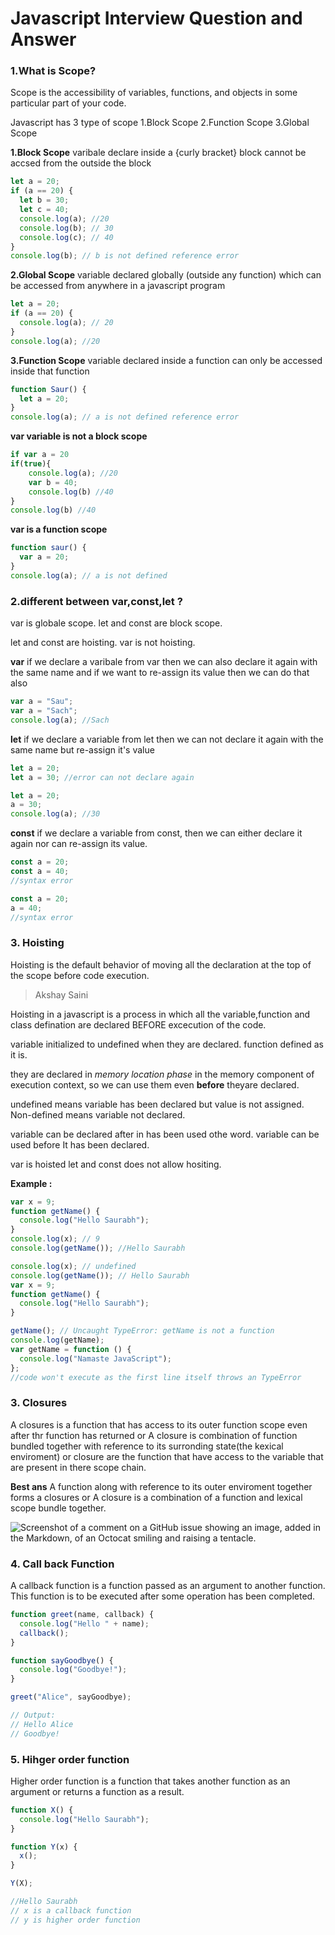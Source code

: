 # Javascript Interview Question and Answer

### 1.What is Scope?

Scope is the accessibility of variables, functions, and objects in some particular part of your code.

Javascript has 3 type of scope
1.Block Scope
2.Function Scope
3.Global Scope

**1.Block Scope**
varibale declare inside a {curly bracket} block cannot be accsed from the outside the block

```js
let a = 20;
if (a == 20) {
  let b = 30;
  let c = 40;
  console.log(a); //20
  console.log(b); // 30
  console.log(c); // 40
}
console.log(b); // b is not defined reference error
```

**2.Global Scope**
variable declared globally (outside any function) which can be accessed from anywhere in a javascript program

```js
let a = 20;
if (a == 20) {
  console.log(a); // 20
}
console.log(a); //20
```

**3.Function Scope**
variable declared inside a function can only be accessed inside that function

```js
function Saur() {
  let a = 20;
}
console.log(a); // a is not defined reference error
```

**var variable is not a block scope**

```js
if var a = 20
if(true){
    console.log(a); //20
    var b = 40;
    console.log(b) //40
}
console.log(b) //40

```

**var is a function scope**

```js
function saur() {
  var a = 20;
}
console.log(a); // a is not defined
```

### 2.different between var,const,let ?

var is globale scope.
let and const are block scope.

let and const are hoisting.
var is not hoisting.

**var**
if we declare a varibale from var then we can also declare it again with the same name and if we want to re-assign its value then we can do that also

```js
var a = "Sau";
var a = "Sach";
console.log(a); //Sach
```

**let**
if we declare a variable from let then we can not declare it again with the same name but re-assign it's value

```js
let a = 20;
let a = 30; //error can not declare again

let a = 20;
a = 30;
console.log(a); //30
```

**const**
if we declare a variable from const, then we can either declare it again nor can re-assign its value.

```js
const a = 20;
const a = 40;
//syntax error

const a = 20;
a = 40;
//syntax error
```

### 3. Hoisting

Hoisting is the default behavior of moving all the declaration at the top of the scope before code execution.

> Akshay Saini

Hoisting in a javascript is a process in which all the variable,function and class defination are declared BEFORE excecution of the code.

variable initialized to undefined when they are declared.
function defined as it is.

they are declared in _memory location phase_ in the memory component of execution context, so we can use them even **before** theyare declared.

undefined means variable has been declared but value is not assigned.
Non-defined means variable not declared.

variable can be declared after in has been used othe word.
variable can be used before It has been declared.

var is hoisted
let and const does not allow hositing.

**Example :**

```js
var x = 9;
function getName() {
  console.log("Hello Saurabh");
}
console.log(x); // 9
console.log(getName()); //Hello Saurabh
```

```js
console.log(x); // undefined
console.log(getName()); // Hello Saurabh
var x = 9;
function getName() {
  console.log("Hello Saurabh");
}
```

```js
getName(); // Uncaught TypeError: getName is not a function
console.log(getName);
var getName = function () {
  console.log("Namaste JavaScript");
};
//code won't execute as the first line itself throws an TypeError
```

### 3. Closures

A closures is a function that has access to its outer function scope even after thr function has returned
or
A closure is combination of function bundled together with reference to its surronding state(the kexical enviroment)
or
closure are the function that have access to the variable that are present in there scope chain.

**Best ans**
A function along with reference to its outer enviroment together forms a closures
or
A closure is a combination of a function and lexical scope bundle together.

![Screenshot of a comment on a GitHub issue showing an image, added in the Markdown, of an Octocat smiling and raising a tentacle.](/closures.png)

### 4. Call back Function

A callback function is a function passed as an argument to another function. This function is to be executed after some operation has been completed.

```js
function greet(name, callback) {
  console.log("Hello " + name);
  callback();
}

function sayGoodbye() {
  console.log("Goodbye!");
}

greet("Alice", sayGoodbye);

// Output:
// Hello Alice
// Goodbye!
```

### 5. Hihger order function

Higher order function is a function that takes another function as an argument or returns a function as a result.

```js
function X() {
  console.log("Hello Saurabh");
}

function Y(x) {
  x();
}

Y(X);

//Hello Saurabh
// x is a callback function
// y is higher order function
```
